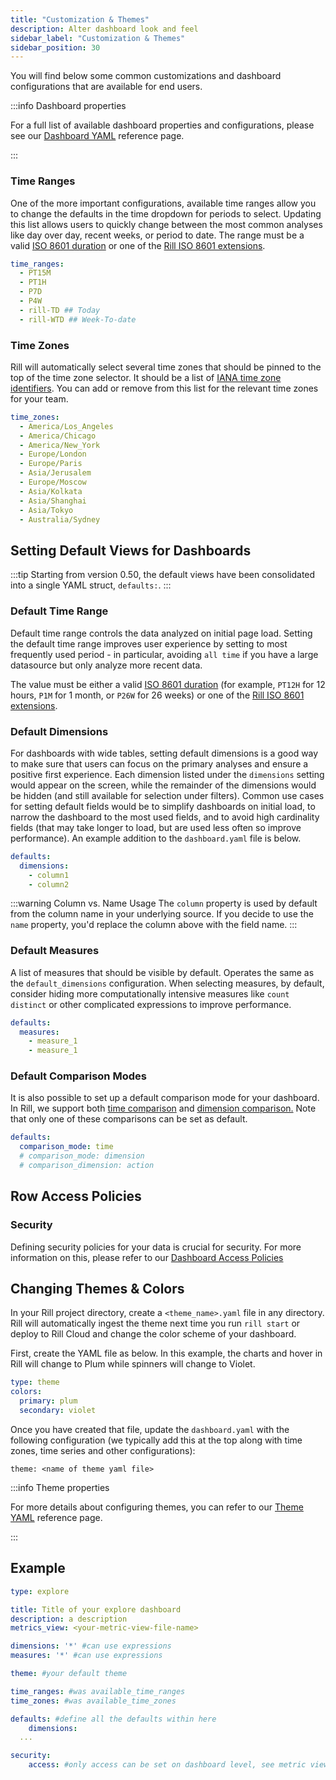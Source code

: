 ```yaml
---
title: "Customization & Themes"
description: Alter dashboard look and feel
sidebar_label: "Customization & Themes"
sidebar_position: 30
---
```


You will find below some common customizations and dashboard configurations that are available for end users. 

:::info Dashboard properties

For a full list of available dashboard properties and configurations, please see our [Dashboard YAML](/reference/project-files/explore-dashboards.md) reference page.

:::


### Time Ranges

One of the more important configurations, available time ranges allow you to change the defaults in the time dropdown for periods to select. Updating this list allows users to quickly change between the most common analyses like day over day, recent weeks, or period to date. The range must be a valid [ISO 8601 duration](https://en.wikipedia.org/wiki/ISO_8601#Durations) or one of the [Rill ISO 8601 extensions](../../reference/rill-iso-extensions.md#extensions).

```yaml
time_ranges:
  - PT15M 
  - PT1H
  - P7D
  - P4W
  - rill-TD ## Today
  - rill-WTD ## Week-To-date
```

### Time Zones

Rill will automatically select several time zones that should be pinned to the top of the time zone selector. It should be a list of [IANA time zone identifiers](https://en.wikipedia.org/wiki/List_of_tz_database_time_zones). You can add or remove from this list for the relevant time zones for your team.

```yaml
time_zones:
  - America/Los_Angeles
  - America/Chicago
  - America/New_York
  - Europe/London
  - Europe/Paris
  - Asia/Jerusalem
  - Europe/Moscow
  - Asia/Kolkata
  - Asia/Shanghai
  - Asia/Tokyo
  - Australia/Sydney  
```

## Setting Default Views for Dashboards
:::tip
Starting from version 0.50, the default views have been consolidated into a single YAML struct, `defaults:`.
:::

### Default Time Range

Default time range controls the data analyzed on initial page load. Setting the default time range improves user experience by setting to most frequently used period - in particular, avoiding `all time` if you have a large datasource but only analyze more recent data.

The value must be either a valid [ISO 8601 duration](https://en.wikipedia.org/wiki/ISO_8601#Durations) (for example, `PT12H` for 12 hours, `P1M` for 1 month, or `P26W` for 26 weeks) or one of the [Rill ISO 8601 extensions](../../reference/rill-iso-extensions.md#extensions).


### Default Dimensions

For dashboards with wide tables, setting default dimensions is a good way to make sure that users can focus on the primary analyses and ensure a positive first experience. Each dimension listed under the `dimensions` setting would appear on the screen, while the remainder of the dimensions would be hidden (and still available for selection under filters). Common use cases for setting default fields would be to simplify dashboards on initial load, to narrow the dashboard to the most used fields, and to avoid high cardinality fields (that may take longer to load, but are used less often so improve performance). An example addition to the `dashboard.yaml` file is below.

```yaml
defaults:
  dimensions:
    - column1
    - column2
```

:::warning Column vs. Name Usage
The `column` property is used by default from the column name in your underlying source. If you decide to use the `name` property, you'd replace the column above with the field name.
:::

### Default Measures

A list of measures that should be visible by default. Operates the same as the `default_dimensions` configuration. When selecting measures, by default, consider hiding more computationally intensive measures like `count distinct` or other complicated expressions to improve performance.

```yaml
defaults:
  measures:
    - measure_1
    - measure_1
```

### Default Comparison Modes

It is also possible to set up a default comparison mode for your dashboard. In Rill, we support both [time comparison](/explore/filters/#time-comparisons) and [dimension comparison.](/explore/filters/#filter-by-dimensions) Note that only one of these comparisons can be set as default. 

```yaml
defaults:
  comparison_mode: time
  # comparison_mode: dimension
  # comparison_dimension: action

```

## Row Access Policies
### Security

Defining security policies for your data is crucial for security. For more information on this, please refer to our [Dashboard Access Policies](/manage/security.md)

## Changing Themes & Colors

In your Rill project directory, create a `<theme_name>.yaml` file in any directory. Rill will automatically ingest the theme next time you run `rill start` or deploy to Rill Cloud and change the color scheme of your dashboard.

First, create the YAML file as below. In this example, the charts and hover in Rill will change to Plum while spinners will change to Violet.

```yaml
type: theme
colors:
  primary: plum
  secondary: violet 
```

Once you have created that file, update the `dashboard.yaml` with the following configuration (we typically add this at the top along with time zones, time series and other configurations):

`theme: <name of theme yaml file>` 

:::info Theme properties

For more details about configuring themes, you can refer to our [Theme YAML](/reference/project-files/themes.md) reference page.

:::

## Example

```yaml
type: explore

title: Title of your explore dashboard
description: a description
metrics_view: <your-metric-view-file-name>

dimensions: '*' #can use expressions
measures: '*' #can use expressions

theme: #your default theme

time_ranges: #was available_time_ranges
time_zones: #was available_time_zones

defaults: #define all the defaults within here
    dimensions:
  ...

security:
    access: #only access can be set on dashboard level, see metric view for detailed access policies
```